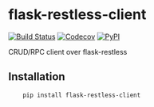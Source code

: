 # flask-restless-client

[![Build Status](https://travis-ci.com/maartendp/flask-restless-client.svg?branch=master)](https://travis-ci.com/maartendp/flask-restless-client)
[![Codecov](https://codecov.io/gh/maartendp/flask-restless-client/branch/master/graph/badge.svg)](https://codecov.io/gh/maartendp/flask-restless-client)
[![PyPI](https://badge.fury.io/py/flask-restless-client.svg)](https://pypi.python.org/pypi/flask-restless-client/)



CRUD/RPC client over flask-restless


## Installation

``` bash
    pip install flask-restless-client
```
